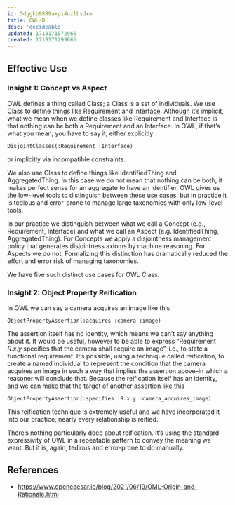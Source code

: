 ```yaml
---
id: 5dggkb9889axpi4uzlbsdxm
title: OWL-DL
desc: 'decideable'
updated: 1718171872966
created: 1718171299666
---
```


## Effective Use

### Insight 1: Concept vs Aspect

OWL defines a thing called Class; a Class is a set of individuals. We use Class to define things like Requirement and Interface. Although it’s implicit, what we mean when we define classes like Requirement and Interface is that nothing can be both a Requirement and an Interface. In OWL, if that’s what you mean, you have to say it, either explicitly

```
DisjointClasses(:Requirement :Interface)
```

or implicitly via incompatible constraints.

We also use Class to define things like IdentifiedThing and AggregatedThing. In this case we do not mean that nothing can be both; it makes perfect sense for an aggregate to have an identifier. OWL gives us the low-level tools to distinguish between these use cases, but in practice it is tedious and error-prone to manage large taxonomies with only low-level tools.

In our practice we distinguish between what we call a Concept (e.g., Requirement, Interface) and what we call an Aspect (e.g. IdentifiedThing, AggregatedThing). For Concepts we apply a disjointness management policy that generates disjointness axioms by machine reasoning. For Aspects we do not. Formalizing this distinction has dramatically reduced the effort and error risk of managing taxonomies.

We have five such distinct use cases for OWL Class.

### Insight 2: Object Property Reification

In OWL we can say a camera acquires an image like this

```
ObjectPropertyAssertion(:acquires :camera :image)
```

The assertion itself has no identity, which means we can’t say anything about it. It would be useful, however to be able to express “Requirement _R.x.y_ specifies that the camera shall acquire an image”, i.e., to state a functional requirement. It’s possible, using a technique called reification, to create a named individual to represent the condition that the camera acquires an image in such a way that implies the assertion above–in which a reasoner will conclude that. Because the reification itself has an identity, and we can make that the target of another assertion like this

```
ObjectPropertyAssertion(:specifies :R.x.y :camera_acquires_image)
```

This reification technique is extremely useful and we have incorporated it into our practice; nearly every relationship is reified.

There’s nothing particularly deep about reification. It’s using the standard expressivity of OWL in a repeatable pattern to convey the meaning we want. But it is, again, tedious and error-prone to do manually.

## References

- https://www.opencaesar.io/blog/2021/06/19/OML-Origin-and-Rationale.html